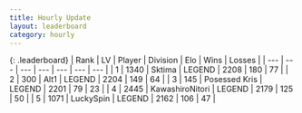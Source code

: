 ```yaml
---
title: Hourly Update
layout: leaderboard
category: hourly
---
```


{: .leaderboard}
| Rank | LV | Player | Division | Elo | Wins | Losses |
| --- | --- | --- | --- | --- | --- | --- |
| <span data-change="0">1</span> | 1340 | <span title="ID: 353063">Sktima</span> | LEGEND | <span data-change="0">2208</span> | <span data-change="0">180</span> | <span data-change="0">77</span> |
| <span data-change="0">2</span> | 300 | <span title="ID: 443550">Alt1</span> | LEGEND | <span data-change="0">2204</span> | <span data-change="0">149</span> | <span data-change="0">64</span> |
| <span data-change="1">3</span> | 145 | <span title="ID: 402846">Posessed Kris</span> | LEGEND | <span data-change="24">2201</span> | <span data-change="7">79</span> | <span data-change="1">23</span> |
| <span data-change="-1">4</span> | 2445 | <span title="ID: 164871">KawashiroNitori</span> | LEGEND | <span data-change="0">2179</span> | <span data-change="0">125</span> | <span data-change="0">50</span> |
| <span data-change="0">5</span> | 1071 | <span title="ID: 498412">LuckySpin</span> | LEGEND | <span data-change="0">2162</span> | <span data-change="0">106</span> | <span data-change="0">47</span> |